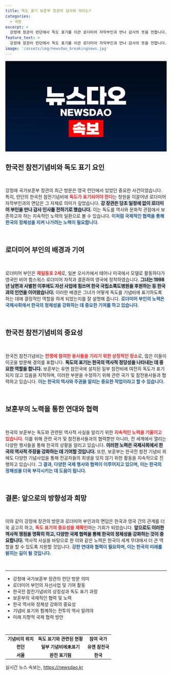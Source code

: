 ```yaml
---
title: 독도 표기 보훈부 장관의 감사와 의미는?
categories:
  - 국방
excerpt: >
  강정애 장관이 런던에서 독도 표기를 이끈 로더미어 자작부인과 만나 감사의 뜻을 전합니다. 독도가 역사 속에서 자리잡는 중요한 순간! 이들의 특별한 만남을 놓치지 마세요!
feature_text: >
  강정애 장관이 런던에서 독도 표기를 이끈 로더미어 자작부인과 만나 감사의 뜻을 전합니다. 독도가 역사 속에서 자리잡는 중요한 순간! 이들의 특별한 만남을 놓치지 마세요!
image: '/assets/img/newsdao_breakingnews.jpg'
---
```


<p><img src="/assets/img/newsdao_breakingnews.jpg" alt="bookingtag 속보" /></p>

<h2 data-ke-size="size26">한국전 참전기념비와 독도 표기 요인</h2>

<p data-ke-size="size16">&nbsp;</p>  

<p>강정애 국가보훈부 장관의 최근 방문은 영국 런던에서 있었던 중요한 사건이었습니다. 특히, 런던의 한국전 참전기념비에 <b><span style="color: #ee2323;">독도가 표기되어야 한다</span></b>는 청원을 이끌어낸 로더미어 자작부인과의 면담은 그 자체로 의미가 깊었습니다. <b><span style="background-color: #21538527;">강 장관은 당초 일정에 없이 로더미어 부인을 만나 감사 인사를 전하기로 했습니다.</span></b> 이는 독도를 역사와 문화적 관점에서 보존하고자 하는 지속적인 노력의 일환으로 볼 수 있습니다. <b><span style="color: #1a5490;">이처럼 국제적인 협력을 통해 한국의 정체성을 지켜 나가려는 노력이 필요합니다.</span></b></p>

<p data-ke-size="size16">&nbsp;</p>  

<h2 data-ke-size="size26">로더미어 부인의 배경과 기여</h2>

<p data-ke-size="size16">&nbsp;</p>  

<p>로더미어 부인은 <b><span style="color: #ee2323;">재일동포 2세</span></b>로, 일본 오사카에서 태어나 미국에서 모델로 활동하다가 영국인 비어 함스워스 로더미어 자작과 결혼하여 영국에 정착하였습니다. <b><span style="background-color: #21538527;">그녀는 1998년 남편과 사별한 이후에도 자선 사업에 힘쓰며 한국 국립소록도병원을 후원하는 등 한국과의 인연을 이어왔습니다.</span></b> 이러한 배경은 그녀가 어떻게 독도를 기념비에 표기하도록 하는 데에 결정적인 역할을 하게 되었는지를 잘 설명해 줍니다. <b><span style="color: #1a5490;">로더미어 부인의 노력은 국제사회에서 한국의 정체성을 강화하는 데 중요한 기여를 하고 있습니다.</span></b></p>

<p data-ke-size="size16">&nbsp;</p>  

<h2 data-ke-size="size26">한국전 참전기념비의 중요성</h2>

<p data-ke-size="size16">&nbsp;</p>  

<p>한국전 참전기념비는 <b><span style="color: #ee2323;">전쟁에 참여한 용사들을 기리기 위한 상징적인 장소</span></b>로, 많은 이들이 이곳을 방문해 경의를 표합니다. <b><span style="background-color: #21538527;">독도의 표기는 한국의 역사적 정당성을 나타내는 데 중요한 역할을 합니다.</span></b> 보훈부는 유엔 참전국에 설치된 일부 참전비에 여전히 독도가 표기되지 않고 있음을 지적하며, 이러한 부분을 수정하기 위해 관련 국가 및 참전용사들과 협력하고 있습니다. <b><span style="color: #1a5490;">이는 한국의 역사와 주권을 알리는 중요한 작업이라고 할 수 있습니다.</span></b></p>

<p data-ke-size="size16">&nbsp;</p>  

<h2 data-ke-size="size26">보훈부의 노력을 통한 연대와 협력</h2>

<p data-ke-size="size16">&nbsp;</p>  

<p>한국의 보훈부는 독도와 관련된 역사적 사실을 알리기 위한 <b><span style="color: #ee2323;">지속적인 노력을 기울이고 있습니다.</span></b> 이를 위해 관련 국가 및 참전용사들과의 협력뿐만 아니라, 전 세계에서 열리는 다양한 행사들을 통해 한국의 상황을 알리고 있습니다. <b><span style="background-color: #21538527;">이러한 노력은 국제사회에서 한국의 역사적 주장을 강화하는 데 기여할 것입니다.</span></b> 또한, 보훈부는 한국전 참전 기념비 외에도 다양한 기념사업을 통해 전공자들의 희생을 잊지 않기 위한 활동을 지속적으로 진행하고 있습니다. <b><span style="color: #1a5490;">그 결과, 다양한 국제 행사와 협력이 이루어지고 있으며, 이는 한국의 정체성을 더욱 부각시키는 데 도움이 됩니다.</span></b></p>

<p data-ke-size="size16">&nbsp;</p>  

<h2 data-ke-size="size26">결론: 앞으로의 방향성과 희망</h2>

<p data-ke-size="size16">&nbsp;</p>  

<p>이와 같이 강정애 장관의 방문과 로더미어 부인과의 면담은 한국과 영국 간의 관계를 더욱 공고히 하고, <b><span style="color: #ee2323;">독도 표기의 중요성을 재확인</span></b>하는 기회가 되었습니다. <b><span style="background-color: #21538527;">앞으로도 이러한 역사적 쟁점을 명확히 하고, 다양한 국제 협력을 통해 한국의 정체성을 강화하는 것이 중요합니다.</span></b> 역사적 사실을 바탕으로 한 이와 같은 노력은 한국이 세계 무대에서 더 큰 역할을 할 수 있도록 지원할 것입니다. <b><span style="color: #1a5490;">강한 연대와 협력이 필요하며, 이는 한국의 미래를 밝히는 길이 될 것입니다.</span></b></p>

<p data-ke-size="size16">&nbsp;</p>  

<hr/>  

<ul>  
<li>강정애 국가보훈부 장관의 런던 방문 의미</li>  
<li>로더미어 부인의 자선사업 및 기여 활동</li>  
<li>한국전 참전기념비의 상징성과 독도 표기 과정</li>  
<li>보훈부의 국제적인 협력 및 노력</li>  
<li>한국 역사와 정체성 강화의 중요성</li>  
<li>기념비 표기와 함께하는 전투의 역사 알려야</li>  
<li>미래 지향적 국제 협력 방안</li>  
</ul>  

<p data-ke-size="size16">&nbsp;</p>  

<table style="width: 100%;">  
<tr>  
<td style="text-align: center; height: 17px;"><b>기념비의 위치</b></td>  
<td style="text-align: center; height: 17px;"><b>독도 표기와 관련된 현황</b></td>  
<td style="text-align: center; height: 17px;"><b>참여 국가</b></td>  
</tr>  
<tr>  
<td style="text-align: center; height: 17px;"><b>런던</b></td>  
<td style="text-align: center; height: 17px;"><b>일부 기념비에未표기</b></td>  
<td style="text-align: center; height: 17px;"><b>유엔 참전국</b></td>  
</tr>  
<tr>  
<td style="text-align: center; height: 17px;"><b>서울</b></td>  
<td style="text-align: center; height: 17px;"><b>완전 표기됨</b></td>  
<td style="text-align: center; height: 17px;"><b>한국</b></td>  
</tr>  
</table>
실시간 뉴스 속보는, <a href="https://newsdao.kr" rel="dofollow">https://newsdao.kr</a>


